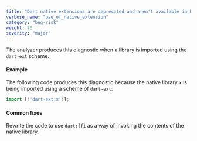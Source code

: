 ```yaml
---
title: "Dart native extensions are deprecated and aren't available in Dart 2.15."
verbose_name: "use_of_native_extension"
category: "bug-risk"
weight: 70
severity: "major"
---
```

The analyzer produces this diagnostic when a library is imported using the
`dart-ext` scheme.

#### Example

The following code produces this diagnostic because the native library `x`
is being imported using a scheme of `dart-ext`:

```dart
import [!'dart-ext:x'!];
```

#### Common fixes

Rewrite the code to use `dart:ffi` as a way of invoking the contents of the
native library.
